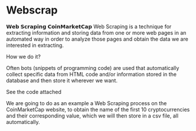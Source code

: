 # Webscrap
𝗪𝗲𝗯 𝗦𝗰𝗿𝗮𝗽𝗶𝗻𝗴 𝗖𝗼𝗶𝗻𝗠𝗮𝗿𝗸𝗲𝘁𝗖𝗮𝗽
Web Scraping is a technique for extracting information and storing data from one or more web pages in an automated way in order to analyze those pages and obtain the data we are interested in extracting.

How we do it? 

Often bots (snippets of programming code) are used that automatically collect specific data from HTML code and/or information stored in the database and then store it wherever we want.

See the code attached

We are going to do as an example a Web Scraping process on the CoinMarketCap website, to obtain the name of the first 10 cryptocurrencies and their corresponding value, which we will then store in a csv file, all automatically.
